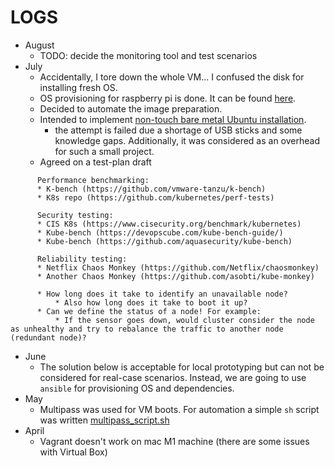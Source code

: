 # LOGS
* August
  * TODO: decide the monitoring tool and test scenarios
* July
  * Accidentally, I tore down the whole VM... I confused the disk for installing fresh OS.
  * OS provisioning for raspberry pi is done. It can be found [here](./src/os-provisioning/raspberry-pi.sh).
  * Decided to automate the image preparation.
  * Intended to implement [non-touch bare metal Ubuntu installation](https://www.jimangel.io/posts/automate-ubuntu-22-04-lts-bare-metal/#create-a-bootable-live-server-usb).
    * the attempt is failed due a shortage of USB sticks and some knowledge gaps. Additionally, it was considered as an overhead for such a small project. 
  * Agreed on a test-plan draft
```
      Performance benchmarking:
      * K-bench (https://github.com/vmware-tanzu/k-bench)
      * K8s repo (https://github.com/kubernetes/perf-tests)

      Security testing:
      * CIS K8s (https://www.cisecurity.org/benchmark/kubernetes)
      * Kube-bench (https://devopscube.com/kube-bench-guide/)
      * Kube-bench (https://github.com/aquasecurity/kube-bench)

      Reliability testing:
      * Netflix Chaos Monkey (https://github.com/Netflix/chaosmonkey)
      * Another Chaos Monkey (https://github.com/asobti/kube-monkey)

      * How long does it take to identify an unavailable node?
          * Also how long does it take to boot it up?
      * Can we define the status of a node! For example:
          * If the sensor goes down, would cluster consider the node as unhealthy and try to rebalance the traffic to another node (redundant node)? 
```
* June
  * The solution below is acceptable for local prototyping but can not be considered for real-case scenarios. Instead, we are going to use `ansible` for provisioning OS and dependencies.
* May
  * Multipass was used for VM boots. For automation a simple `sh` script was written [multipass_script.sh](/src/multipass_script.sh)
* April
  * Vagrant doesn't work on mac M1 machine (there are some issues with Virtual Box)
